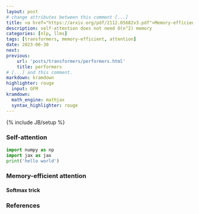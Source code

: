 ```yaml
---
layout: post
# change attributes between this comment [...]
title: <a href="https://arxiv.org/pdf/2112.05682v3.pdf">Memory-efficient attention</a>
description: self-attention does not need O(n^2) memory
categories: [nlp, llms]
tags: [transformers, memory-efficient, attention]
date: 2023-06-30
next:
previous: 
    url: 'posts/transformers/performers.html'
    title: performers
# [...] and this comment.
markdown: kramdown
highlighter: rouge
  input: GFM
kramdown:
  math_engine: mathjax
  syntax_highlighter: rouge
---
```

{% include JB/setup %}

### Self-attention

```python
import numpy as np
import jax as jax
print('hello world')
```

### Memory-efficient attention

#### Softmax trick

### References
